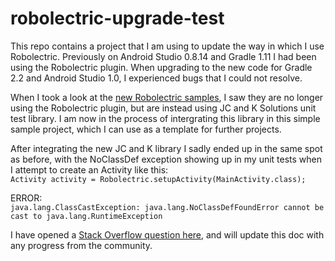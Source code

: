 robolectric-upgrade-test
========================
This repo contains a project that I am using to update the way in which I use Robolectric. Previously on Android Studio 0.8.14 and Gradle 1.11 I had been using the Robolectric plugin.  When upgrading to the new code for Gradle 2.2 and Android Studio 1.0, I experienced bugs that I could not resolve.

When I took a look at the [new Robolectric samples](https://github.com/robolectric/robolectric-samples), I saw they are no longer using the Robolectric plugin, but are instead using JC and K Solutions unit test library.  I am now in the process of intergrating this library in this simple sample project, which I can use as a template for further projects.

After integrating the new JC and K library I sadly ended up in the same spot as before, with the NoClassDef exception showing up in my unit tests when I attempt to create an Activity like this:
<br>
`Activity activity = Robolectric.setupActivity(MainActivity.class);`

ERROR:
<br>
`java.lang.ClassCastException: java.lang.NoClassDefFoundError cannot be cast to java.lang.RuntimeException`

I have opened a [Stack Overflow question here](http://stackoverflow.com/questions/27574165/robolectric-2-4-java-lang-classcastexception-java-lang-noclassdeffounderror-ca), and will update this doc with any progress from the community.

